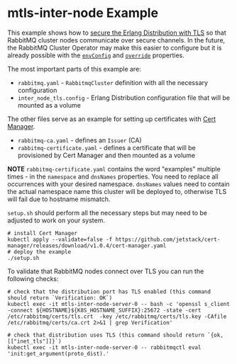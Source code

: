 # mtls-inter-node Example

This example shows how to [secure the Erlang Distribution with TLS](https://www.rabbitmq.com/clustering-ssl.html) so that RabbitMQ cluster nodes communicate over secure channels.
In the future, the RabbitMQ Cluster Operator may make this easier to configure but it is already possible with the [`envConfig`](https://www.rabbitmq.com/kubernetes/operator/using-operator.html#env-config) and [`override`](https://www.rabbitmq.com/kubernetes/operator/using-operator.html#override) properties.

The most important parts of this example are:

- `rabbitmq.yaml` - `RabbitmqCluster` definition with all the necessary configuration
- `inter_node_tls.config` - Erlang Distribution configuration file that will be mounted as a volume

The other files serve as an example for setting up certificates with [Cert Manager](https://cert-manager.io/docs/).

- `rabbitmq-ca.yaml` - defines an `Issuer` (CA)
- `rabbitmq-certificate.yaml` - defines a certificate that will be provisioned by Cert Manager and then mounted as a volume

**NOTE** `rabbitmq-certificate.yaml` contains the word "examples" multiple times - in the `namespace` and `dnsNames` properties.
You need to replace all occurrences with your desired namespace. `dnsNames` values need to contain the actual namespace name this cluster will be deployed to, otherwise TLS will fail due to hostname mismatch.

`setup.sh` should perform all the necessary steps but may need to be adjusted to work on your system.

```shell
# install Cert Manager
kubectl apply --validate=false -f https://github.com/jetstack/cert-manager/releases/download/v1.0.4/cert-manager.yaml
# deploy the example
./setup.sh
```

To validate that RabbitMQ nodes connect over TLS you can run the following checks:

```shell
# check that the distribution port has TLS enabled (this command should return `Verification: OK`)
kubectl exec -it mtls-inter-node-server-0 -- bash -c 'openssl s_client -connect ${HOSTNAME}${K8S_HOSTNAME_SUFFIX}:25672 -state -cert /etc/rabbitmq/certs/tls.crt  -key /etc/rabbitmq/certs/tls.key -CAfile /etc/rabbitmq/certs/ca.crt 2>&1 | grep Verification'

# check that distribution uses TLS (this command should return `{ok,[["inet_tls"]]}`)
kubectl exec -it mtls-inter-node-server-0 -- rabbitmqctl eval 'init:get_argument(proto_dist).'
```
